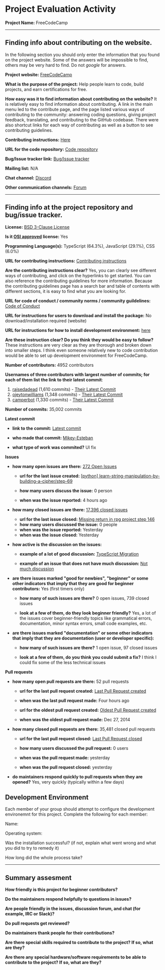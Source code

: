 # Project Evaluation Activity



__Project Name:__  FreeCodeCamp


---

## Finding info about contributing on the website.

In the following section you should only enter the information that you
found on the project website. Some of the answers will be impossible to find, others
may be very hard to find. Do not _google_ for answers.

__Project website:__ [FreeCodeCamp](https://www.freecodecamp.org/)


__What is the purpose of the project:__ Help people learn to code, build projects, and earn certifications for free.


__How easy was it to find information about contributing on the website?__ It is relatively easy to find information about contributing. A link in the main menu led to the contribute page, and the page listed various ways of contributing to the community: answering coding questions, giving project feedback, translating, and contributing to the GitHub codebase. There were also shortcut links for each way of contributing as well as a button to see contributing guidelines.


__Contributing instructions:__ [Here](https://contribute.freecodecamp.org/#/index)

__URL for the code repository:__ [Code repository](https://github.com/freeCodeCamp/freeCodeCamp)

__Bug/Issue tracker link:__ [Bug/Issue tracker](https://github.com/freeCodeCamp/freeCodeCamp/issues)

__Mailing list:__ N/A

__Chat channel:__ [Discord](https://discord.com/invite/Z7Fm39aNtZ)

__Other communication channels:__ [Forum](https://forum.freecodecamp.org/)


---

## Finding info at the project repository and bug/issue tracker.

__License:__ [BSD 3-Clause License](https://github.com/freeCodeCamp/freeCodeCamp?tab=BSD-3-Clause-1-ov-file#readme)

__Is it [OSI approved](https://opensource.org/licenses/alphabetical) license:__ Yes

__Programming Language(s):__ TypeScript (64.3%), JavaScript (29.1%), CSS (6.0%)

__URL for contributing instructions:__ [Contributing instructions](https://contribute.freecodecamp.org/#/)

__Are the contributing instructions clear?__ Yes, you can clearly see different ways of contributing, and click on the hyperlinks to get started. You can also reference the contributing guidelines for more information. Because the contributing guidelines page has a search bar and table of contents with different sections, it is easy to find what you are looking for.

__URL for code of conduct / community norms / community guildelines:__ [Code of Conduct](https://www.freecodecamp.org/news/code-of-conduct)

__URL for instructions for users to download and install the package:__  No download/installation required (website)

__URL for instructions for how to install development environment:__ [here](https://contribute.freecodecamp.org/#/how-to-setup-freecodecamp-locally)

__Are these instruction clear? Do you think they would be easy to follow?__ These instructions are very clear as they are thorough and broken down into smaller steps. I think even someone relatively new to code contribution would be able to set up development environment for FreeCodeCamp.


__Number of contributors:__ 4952 contributors


__Usernames of three contributors with largest number of commits; for
each of them list the link to their latest commit__:

1. [raisedadead](https://github.com/raisedadead) (1,610 commits) - [Their Latest Commit](https://github.com/freeCodeCamp/freeCodeCamp/commit/80940479666950ea79b125e329f01b06a54f6112)
1. [ojeytonwilliams](https://github.com/ojeytonwilliams) (1,348 commits) - [Their Latest Commit](https://github.com/freeCodeCamp/freeCodeCamp/commit/074af6effbc2e8397bc8e85ed5c4d8d9a55d908a)
1. [camperbot](https://github.com/camperbot) (1,330 commits) - [Their Latest Commit](https://github.com/freeCodeCamp/freeCodeCamp/commit/57313650ec385a61010771157717cc7e8b120ac5)


__Number of commits:__ 35,002 commits

__Latest commit__ 

- __link to the commit:__ [Latest commit](https://github.com/freeCodeCamp/freeCodeCamp/commit/329091c31adf515ae72ec7f663c220cfd08852f9)

- __who made that commit:__ [Mikey-Esteban](https://github.com/Mikey-Esteban)

- __what type of work was commited?__ UI fix


__Issues__

- __how many open issues are there:__ [272 Open Issues](https://github.com/freeCodeCamp/freeCodeCamp/issues)

    - __url for the last issue created:__ [[python] learn-string-manipulation-by-building-a-cipher/step-69](https://github.com/freeCodeCamp/freeCodeCamp/issues/53898)

    - __how many users discuss the issue:__ 0 person
    
    - __when was the issue reported:__ 4 hours ago
    

- __how many closed issues are there:__ [17,396 closed issues](https://github.com/freeCodeCamp/freeCodeCamp/issues?q=is%3Aissue+is%3Aclosed)
    - __url for the last issue closed:__ [Missing return in rpg project step 146 ](https://github.com/freeCodeCamp/freeCodeCamp/issues/53889)
    - __how many users discussed the issue:__ 0 people
    - __when was the issue reported:__ Yesterday
    - __when was the issue closed:__ Yesterday

- __how active is the discussion on the issues:__ 

    - __example of a lot of good discussion:__ [TypeScript Migration](https://github.com/freeCodeCamp/freeCodeCamp/issues/42256)
    
    - __example of an issue that does not have much discussion:__ [Not much discussion](https://github.com/freeCodeCamp/freeCodeCamp/issues/50273)



- __are there issues marked "good for newbies", "beginner" or some other indicators that imply that they are good for beginner contributors:__ Yes (first timers only)

    - __how many of such issues are there?__ 0 open issues, 739 closed issues
    
    - __look at a few of them, do they look beginner friendly?__ Yes, a lot of the issues cover beginner-friendly topics like grammatical errors, documentation, minor syntax errors, small code examples, etc. 



- __are there issues marked "documentation" or some other indicators that imply that they are documentation (user or developer specific):__ 

    - __how many of such issues are there?__ 1 open issue, 97 closed issues
    
    - __look at a few of them, do you think you could submit a fix?__ I think I could fix some of the less technical issues



__Pull requests__

- __how many open pull requests are there:__ 52 pull requests

    - __url for the last pull request created:__ [Last Pull Request created](https://github.com/freeCodeCamp/freeCodeCamp/pull/53897)
    
    - __when was the last pull request made:__ Four hours ago

    - __url for the oldest pull request created:__ [Oldest Pull Request created](https://github.com/freeCodeCamp/freeCodeCamp/pull/2)
    
    - __when was the oldest pull request made:__ Dec 27, 2014

- __how many closed pull requests are there:__ 35,481 closed pull requests

    - __url for the last pull request closed:__ [Last Pull Request closed](https://github.com/freeCodeCamp/freeCodeCamp/pull/53891)
    
    - __how many users discussed the pull request:__ 0 users
    
    - __when was the pull request made:__ yesterday
    
    - __when was the pull request closed:__ yesterday
    

- __do maintainers respond quickly to pull requests when they are opened?__ Yes, very quickly (typically within a few days)


## Development Environment 

Each member of your group should attempt to configure the development environemnt 
for this project. Complete the following for each member:

Name: 

Operating system: 

Was the installation successful? (if not, explain what went wrong and 
what you did to try to remedy it)

How long did the whole process take? 


---


## Summary assesment
__How friendly is this project for beginner contributors?__




__Do the maintainers respond helpfully to questions in issues?__



__Are people friendly in the issues, discussion forum, and chat (for example, IRC or Slack)?__




__Do pull requests get reviewed?__



__Do maintainers thank people for their contributions?__



__Are there special skills required to contribute to the project? If so, what are they?__



__Are there any special hardware/software requirements to be able to contribute to the project? If so, what are they?__
